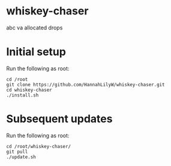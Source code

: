 # whiskey-chaser
abc va allocated drops

# Initial setup
Run the following as root:

```
cd /root
git clone https://github.com/HannahLilyW/whiskey-chaser.git
cd whiskey-chaser
./install.sh
```

# Subsequent updates

Run the following as root:

```
cd /root/whiskey-chaser/
git pull
./update.sh
```

